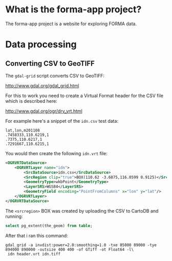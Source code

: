 # What is the forma-app project? #

The forma-app project is a website for exploring FORMA data.

# Data processing #

## Converting CSV to GeoTIFF ##

The `gdal-grid` script converts CSV to GeoTIFF:
                                                                                         
http://www.gdal.org/gdal_grid.html                                                                                       
                                                                                                                           
For this to work you need to create a Virtual Format header for the CSV file which is described here:
                                                                
http://www.gdal.org/ogr/drv_vrt.html                                                                                       
                                                                                                                           
For example here's a snippet of the `idn.csv` test data:

```csv
lat,lon,m201108
.7458333,110.6219,1
.7375,110.6217,1
.7291667,110.6215,1
```                                                                                 
   
You would then create the following `idn.vrt` file:

```xml                                                                                                                        
<OGRVRTDataSource>                                                                                                         
    <OGRVRTLayer name="idn">                                                                                               
        <SrcDataSource>idn.csv</SrcDataSource>                                                                             
        <SrcRegion clip="true">BOX(110.62 -3.6875,116.0599 0.9125)</SrcRegion>                                             
        <GeometryType>wkbPoint</GeometryType>                                                                              
        <LayerSRS>WGS84</LayerSRS>                                                                                         
        <GeometryField encoding="PointFromColumns" x="lon" y="lat"/>                                                       
    </OGRVRTLayer>                                                                                                         
</OGRVRTDataSource>                                                                                                        
```
                                                                                                                      
The `<srcregion>` BOX was created by uploading the CSV to CartoDB and running:

```sql                                                     
select pg_extent(the_geom) from table;                                                                                     
```      
                                                                                                                     
After that i ran this command:

```shell                                                   
gdal_grid -a invdist:power=2.0:smoothing=1.0 -txe 85000 89000 -tye 894000 890000 -outsize 400 400 -of GTiff -ot Float64 -l\
 idn header.vrt idn.tiff 
```